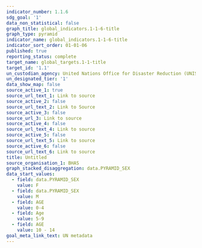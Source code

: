 ```yaml
---
indicator_number: 1.1.6
sdg_goal: '1'
data_non_statistical: false
graph_title: global_indicators.1-1-6-title
graph_type: pyramid
indicator_name: global_indicators.1-1-6-title
indicator_sort_order: 01-01-06
published: true
reporting_status: complete
target_name: global_targets.1-1-title
target_id: '1.1'
un_custodian_agency: United Nations Office for Disaster Reduction (UNISDR)
un_designated_tier: '1'
data_show_map: false
source_active_1: true
source_url_text_1: Link to source
source_active_2: false
source_url_text_2: Link to Source
source_active_3: false
source_url_3: Link to source
source_active_4: false
source_url_text_4: Link to source
source_active_5: false
source_url_text_5: Link to source
source_active_6: false
source_url_text_6: Link to source
title: Untitled
source_organisation_1: BHAS
graph_stacked_disaggregation: data.PYRAMID_SEX
data_start_values:
  - field: data.PYRAMID_SEX
    value: F
  - field: data.PYRAMID_SEX
    value: M
  - field: AGE
    value: 0-4
  - field: Age
    value: 5-9
  - field: AGE
    value: 10 - 14
goal_meta_link_text: UN metadata
---
```

